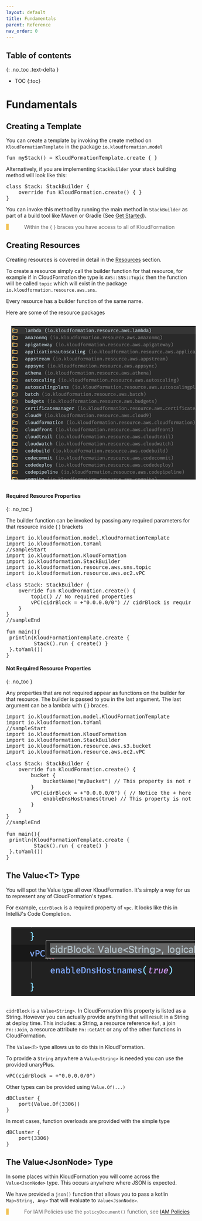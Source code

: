```yaml
---
layout: default
title: Fundamentals
parent: Reference
nav_order: 0
---
```

<script src="https://unpkg.com/kotlin-playground@1"
 data-selector=".kotlin"
 data-server="https://playground.hexlabs.io"></script>
<style>
blockquote{
    color: #666;
    margin: 0;
    padding-left: 3em;
    border-left: 0.5em #f2c152 solid;
}
</style>

## Table of contents
{: .no_toc .text-delta }

* TOC
{:toc}

# Fundamentals


## Creating a Template

You can create a template by invoking the create method on `KloudFormationTemplate` in the package `io.kloudformation.model`

<pre class="kotlin" data-highlight-only>
fun myStack() = KloudFormationTemplate.create { }
</pre>

Alternatively, if you are implementing `StackBuilder` your stack building method will look like this:

<pre class="kotlin" data-highlight-only>
class Stack: StackBuilder {
    override fun KloudFormation.create() { }
}
</pre>

You can invoke this method by running the main method in `StackBuilder` as part of a build tool like Maven or Gradle (See [Get Started](../get-started/get-started.html#get-started)).

> Within the { } braces you have access to all of KloudFormation

## Creating Resources

Creating resources is covered in detail in the [Resources](../resources.html) section.

To create a resource simply call the builder function for that resource, for example if in CloudFormation the type is `AWS::SNS::Topic` then the function will be called `topic` which will exist in the package `io.kloudformation.resource.aws.sns`.

Every resource has a builder function of the same name.

Here are some of the resource packages

<img style="margin: 1em;" src="resources.png"/>

#### Required Resource Properties
{: .no_toc }

The builder function can be invoked by passing any required parameters for that resource inside ( ) brackets

<pre class="kotlin">
import io.kloudformation.model.KloudFormationTemplate
import io.kloudformation.toYaml
//sampleStart
import io.kloudformation.KloudFormation
import io.kloudformation.StackBuilder
import io.kloudformation.resource.aws.sns.topic
import io.kloudformation.resource.aws.ec2.vPC

class Stack: StackBuilder {
    override fun KloudFormation.create() {
        topic() // No required properties
        vPC(cidrBlock = +"0.0.0.0/0") // cidrBlock is required
    }
}
//sampleEnd

fun main(){
 println(KloudFormationTemplate.create {
         Stack().run { create() }
 }.toYaml())
}
</pre>


#### Not Required Resource Properties
{: .no_toc }

Any properties that are not required appear as functions on the builder for that resource. The builder is passed to you in the last argument. The last argument can be a lambda with { } braces.

<pre class="kotlin">
import io.kloudformation.model.KloudFormationTemplate
import io.kloudformation.toYaml
//sampleStart
import io.kloudformation.KloudFormation
import io.kloudformation.StackBuilder
import io.kloudformation.resource.aws.s3.bucket
import io.kloudformation.resource.aws.ec2.vPC

class Stack: StackBuilder {
    override fun KloudFormation.create() {
        bucket {
            bucketName("myBucket") // This property is not required
        }
        vPC(cidrBlock = +"0.0.0.0/0") { // Notice the + here, See the section below on Value&lt;T&gt;
            enableDnsHostnames(true) // This property is not required
        }
    }
}
//sampleEnd

fun main(){
 println(KloudFormationTemplate.create {
         Stack().run { create() }
 }.toYaml())
}
</pre>

## The Value&lt;T&gt; Type

You will spot the Value type all over KloudFormation. It's simply a way for us to represent any of CloudFormation's types.

For example, `cidrBlock` is a required property of `vpc`. It looks like this in IntelliJ's Code Completion.

<img style="margin: 1em;" src="value.png"/>

`cidrBlock` is a `Value<String>`. In CloudFormation this property is listed as a String. However you can actually provide anything that will result in a String at deploy time. This includes: a String, a resource reference `Ref`, a join `Fn::Join`, a resource attribute `Fn::GetAtt` or any of the other functions in CloudFormation.

The `Value<T>` type allows us to do this in KloudFormation.

To provide a `String` anywhere a `Value<String>` is needed you can use the provided unaryPlus.

<pre class="kotlin" data-highlight-only>
vPC(cidrBlock = +"0.0.0.0/0")
</pre>

Other types can be provided using `Value.Of(...)`

<pre class="kotlin" data-highlight-only>
dBCluster { 
    port(Value.Of(3306))
}
</pre>

In most cases, function overloads are provided with the simple type

<pre class="kotlin" data-highlight-only>
dBCluster { 
    port(3306)
}
</pre>

## The Value&lt;JsonNode&gt; Type

In some places within KloudFormation you will come across the `Value<JsonNode>` type. This occurs anywhere where JSON is expected.

We have provided a `json()` function that allows you to pass a kotlin `Map<String, Any>` that will evaluate to `Value<JsonNode>`.

> For IAM Policies use the `policyDocument()` function, see [IAM Policies](./iamPolicies.html)